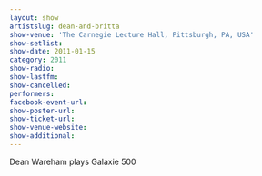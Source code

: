 ```yaml
---
layout: show
artistslug: dean-and-britta
show-venue: 'The Carnegie Lecture Hall, Pittsburgh, PA, USA'
show-setlist: 
show-date: 2011-01-15
category: 2011
show-radio: 
show-lastfm: 
show-cancelled: 
performers: 
facebook-event-url: 
show-poster-url: 
show-ticket-url: 
show-venue-website: 
show-additional: 
---
```


Dean Wareham plays Galaxie 500